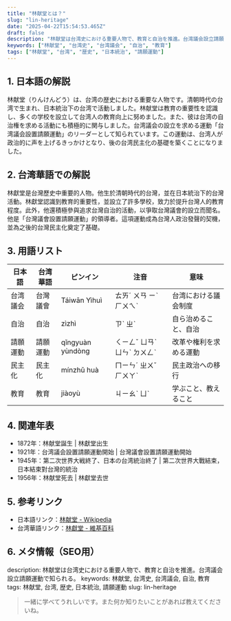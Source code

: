 ```yaml
---
title: "林献堂とは？"
slug: "lin-heritage"
date: "2025-04-22T15:54:53.465Z"
draft: false
description: "林献堂は台湾史における重要人物で、教育と自治を推進。台湾議会設立請願運動で知られる。"
keywords: ["林献堂", "台湾史", "台湾議会", "自治", "教育"]
tags: ["林献堂", "台湾", "歴史", "日本統治", "請願運動"]
---
```


## 1. 日本語の解説
林献堂（りんけんどう）は、台湾の歴史における重要な人物です。清朝時代の台湾で生まれ、日本統治下の台湾で活動しました。林献堂は教育の重要性を認識し、多くの学校を設立して台湾人の教育向上に努めました。また、彼は台湾の自治権を求める活動にも積極的に関与しました。台湾議会の設立を求める運動「台湾議会設置請願運動」のリーダーとして知られています。この運動は、台湾人が政治的に声を上げるきっかけとなり、後の台湾民主化の基礎を築くことになりました。

## 2. 台湾華語での解説
林獻堂是台灣歷史中重要的人物。他生於清朝時代的台灣，並在日本統治下的台灣活動。林獻堂認識到教育的重要性，並設立了許多學校，致力於提升台灣人的教育程度。此外，他還積極參與追求台灣自治的活動，以爭取台灣議會的設立而聞名。他是「台灣議會設置請願運動」的領導者。這項運動成為台灣人政治發聲的契機，並為之後的台灣民主化奠定了基礎。

## 3. 用語リスト

| 日本語           | 台湾華語       | ピンイン        | 注音      | 意味                             |
|------------------|---------------|----------------|----------|----------------------------------|
| 台湾議会         | 台灣議會      | Táiwān Yìhuì   | ㄊㄞˊ ㄨㄢ ㄧˋ ㄏㄨㄟˋ | 台湾における議会制度          |
| 自治             | 自治          | zìzhì           | ㄗˋ ㄓˋ  | 自ら治めること、自治            |
| 請願運動         | 請願運動      | qǐngyuàn yùndòng | ㄑㄧㄥˇ ㄩㄢˋ ㄩㄣˋ ㄉㄨㄥˋ | 改革や権利を求める運動 |
| 民主化           | 民主化        | mínzhǔ huà     | ㄇㄧㄣˊ ㄓㄨˇ ㄏㄨㄚˋ | 民主政治への移行               |
| 教育             | 教育          | jiàoyù          | ㄐㄧㄠˋ ㄩˋ  | 学ぶこと、教えること             |

## 4. 関連年表

- 1872年：林献堂誕生 | 林獻堂出生
- 1921年：台湾議会設置請願運動開始 | 台灣議會設置請願運動開始
- 1945年：第二次世界大戦終了、日本の台湾統治終了 | 第二次世界大戰結束，日本結束對台灣的統治
- 1956年：林献堂死去 | 林獻堂去世

## 5. 参考リンク

- 日本語リンク：[林献堂 - Wikipedia](https://ja.wikipedia.org/wiki/林献堂)
- 台湾華語リンク：[林獻堂 - 維基百科](https://zh.wikipedia.org/wiki/林獻堂)

## 6. メタ情報（SEO用）

description: 林献堂は台湾史における重要人物で、教育と自治を推進。台湾議会設立請願運動で知られる。
keywords: 林献堂, 台湾史, 台湾議会, 自治, 教育
tags: 林献堂, 台湾, 歴史, 日本統治, 請願運動
slug: lin-heritage

>一緒に学べてうれしいです。また何か知りたいことがあれば教えてくださいね。